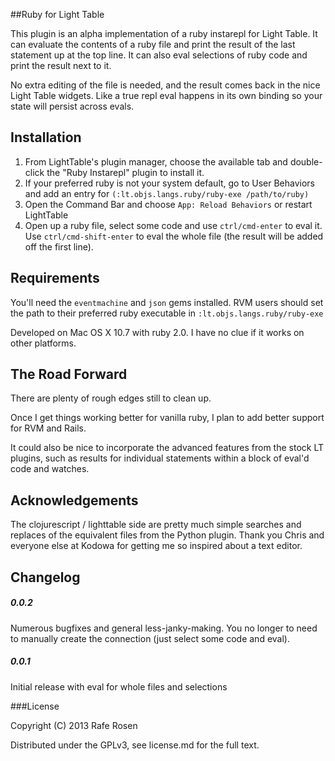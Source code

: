 ##Ruby for Light Table

This plugin is an alpha implementation of a ruby instarepl for Light Table.  It can evaluate the contents of a ruby file and print the result of the last statement up at the top line.  It can also eval selections of ruby code and print the result next to it.

No extra editing of the file is needed, and the result comes back in the nice Light Table widgets.  Like a true repl eval happens in its own binding so your state will persist across evals.

## Installation

1.  From LightTable's plugin manager, choose the available tab and double-click the "Ruby Instarepl" plugin to install it.
2.  If your preferred ruby is not your system default, go to User Behaviors and add an entry for `(:lt.objs.langs.ruby/ruby-exe /path/to/ruby)`
3.  Open the Command Bar and choose `App: Reload Behaviors` or restart LightTable
4.  Open up a ruby file, select some code and use `ctrl/cmd-enter` to eval it.  Use `ctrl/cmd-shift-enter` to eval the whole file (the result will be added off the first line).

## Requirements

You'll need the `eventmachine` and `json` gems installed.  RVM users should set the path to their preferred ruby executable in `:lt.objs.langs.ruby/ruby-exe`

Developed on Mac OS X 10.7 with ruby 2.0.  I have no clue if it works on other platforms.

## The Road Forward
There are plenty of rough edges still to clean up.

Once I get things working better for vanilla ruby, I plan to add better support for RVM and Rails.

It could also be nice to incorporate the advanced features from the stock LT plugins, such as results for individual statements within a block of eval'd code and watches.

## Acknowledgements

The clojurescript / lighttable side are pretty much simple searches and replaces of the equivalent files from the Python plugin.  Thank you Chris and everyone else at Kodowa for getting me so inspired about a text editor.

## Changelog

##### 0.0.2

Numerous bugfixes and general less-janky-making.  You no longer to need to manually create the connection (just select some code and eval).

#####  0.0.1

Initial release with eval for whole files and selections

###License

Copyright (C) 2013 Rafe Rosen

Distributed under the GPLv3, see license.md for the full text.
